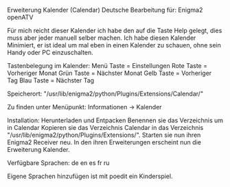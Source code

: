 Erweiterung Kalender (Calendar)
Deutsche Bearbeitung für: Enigma2 openATV

Für mich reicht dieser Kalender ich habe den auf die Taste  Help gelegt, dies muss aber jeder manuell selber machen.
Ich habe diesen Kalender Minimiert, er ist ideal um mal eben in einen Kalender zu schauen, ohne sein Handy oder PC einzuschalten.

Tastenbelegung im Kalender:
Menü Taste = Einstellungen
Rote Taste = Vorheriger Monat
Grün Taste = Nächster Monat
Gelb Taste = Vorheriger Tag
Blau Taste = Nächster Tag

Speicherort: "/usr/lib/enigma2/python/Plugins/Extensions/Calendar/"

Zu finden unter Menüpunkt: Informationen -> Kalender

Installation:
Herunterladen und Entpacken
Benennen sie das Verzeichnis um in Calendar
Kopieren sie das Verzeichnis Calendar in das Verzeichnis "/usr/lib/enigma2/python/Plugins/Extensions/".
Starten sie nun ihren Enigma2 Receiver neu.
In den ihren Erweiterungen erscheint nun die Erweiterung Kalender.

Verfügbare Sprachen:
de
en
es
fr
ru

Eigene Sprachen hinzufügen ist mit poedit ein Kinderspiel.
